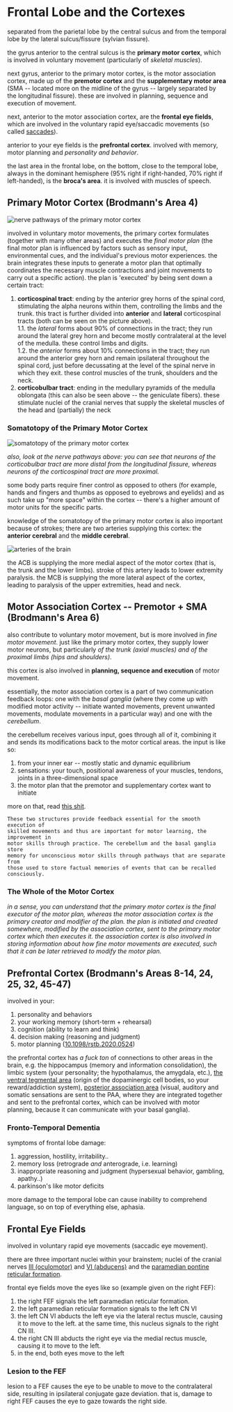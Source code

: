 # Frontal Lobe and the Cortexes

separated from the parietal lobe by the central sulcus and from the temporal
lobe by the lateral sulcus/fissure (sylvian fissure).

the gyrus anterior to the central sulcus is the __primary motor cortex__, which
is involved in voluntary movement (particularly of _skeletal muscles_).

next gyrus, anterior to the primary motor cortex, is the motor association
cortex, made up of the __premotor cortex__ and the __supplementary motor area__
(SMA -- located more on the midline of the gyrus -- largely separated by the
longitudinal fissure). these are involved in planning, sequence and execution of
movement.

next, anterior to the motor association cortex, are the __frontal eye fields__,
which are involved in the voluntary rapid eye/saccadic movements
(so called [saccades](https://en.wikipedia.org/wiki/Saccade)).

anterior to your eye fields is the __prefrontal cortex__. involved with memory,
motor planning and _personality and behavior_.

the last area in the frontal lobe, on the bottom, close to the temporal lobe,
always in the dominant hemisphere (95% right if right-handed, 70% right if
left-handed), is the __broca's area__. it is involved with muscles of speech.

## Primary Motor Cortex (Brodmann's Area 4)

![nerve pathways of the primary motor cortex](https://upload.wikimedia.org/wikipedia/commons/6/68/Gray764.png)

involved in voluntary motor movements,
the primary cortex formulates (together with many other areas) and executes the
_final motor plan_ (the final motor plan is influenced by factors such as sensory
input, environmental cues, and the individual's previous motor experiences.
the brain integrates these inputs to generate a motor plan that optimally
coordinates the necessary muscle contractions and joint movements to carry out a
specific action). the plan is 'executed' by being sent down a certain tract:

1. __corticospinal tract__: ending by the anterior grey horns of the spinal cord,
stimulating the alpha neurons within them, controlling the limbs and the trunk.
this tract is further divided into __anterior__ and __lateral__ corticospinal
tracts (both can be seen on the picture above).  
1.1. the _lateral_ forms about 90% of connections in the tract; they run around
the lateral grey horn and become mostly contralateral at the level of the medulla.
these control limbs and digits.  
1.2. the _anterior_ forms about 10% connections in the tract; they run around the
anterior grey horn and remain ipsilateral throughout the spinal cord, just before
decussating at the level of the spinal nerve in which they exit. these control
muscles of the trunk, shoulders and the neck.
2. __corticobulbar tract__: ending in the medullary pyramids of the medulla
oblongata (this can also be seen above -- the geniculate fibers). these
stimulate nuclei of the cranial nerves that supply the skeletal muscles of the
head and (partially) the neck

### Somatotopy of the Primary Motor Cortex

![somatotopy of the primary motor cortex](https://upload.wikimedia.org/wikipedia/commons/e/ec/Figure_35_03_04.jpg)

_also, look at the nerve pathways above: you can see that neurons of the 
corticobulbar tract are more distal from the longitudinal fissure, whereas
neurons of the corticospinal tract are more proximal._

some body parts require finer control as opposed to others (for example,
hands and fingers and thumbs as opposed to eyebrows and eyelids) and as such
take up "more space" within the cortex -- there's a higher amount of motor units
for the specific parts.

knowledge of the somatotopy of the primary motor cortex is also important because
of strokes; there are two arteries supplying this cortex:
the __anterior cerebral__ and the __middle cerebral__.

![arteries of the brain](https://upload.wikimedia.org/wikipedia/commons/thumb/8/80/Sobo_1909_3_548.png/1024px-Sobo_1909_3_548.png)

the ACB is supplying the more medial aspect of the motor cortex (that is, the
trunk and the lower limbs). stroke of this artery leads to lower extremity
paralysis. the MCB is supplying the more lateral aspect of the cortex,
leading to paralysis of the upper extremities, head and neck.

## Motor Association Cortex -- Premotor + SMA (Brodmann's Area 6)

also contribute to voluntary motor movement, but is more involved in
_fine motor movement_. just like the primary motor cortex, they supply lower
motor neurons, but particularly _of the trunk (axial muscles) and of the
proximal limbs (hips and shoulders)_.

this cortex is also involved in __planning, sequence and execution__ of motor
movement.

essentially, the motor association cortex is a part of two communication feedback
loops: one with the _basal ganglia_ (where they come up with modified motor
activity -- initiate wanted movements, prevent unwanted movements, modulate
movements in a particular way) and one with the _cerebellum_.

the cerebellum receives various input, goes through all of it, combining it and
sends its modifications back to the motor cortical areas. the input is like so:
1. from your inner ear -- mostly static and dynamic equilibrium
2. sensations: your touch, positional awareness of your muscles, tendons, joints
   in a three-dimensional space
3. the motor plan that the premotor and supplementary cortex want to initiate

more on that, read [this shit](https://neupsykey.com/cognitive-functions-of-the-premotor-systems/).
```
These two structures provide feedback essential for the smooth execution of
skilled movements and thus are important for motor learning, the improvement in
motor skills through practice. The cerebellum and the basal ganglia store
memory for unconscious motor skills through pathways that are separate from
those used to store factual memories of events that can be recalled consciously.
```

### The Whole of the Motor Cortex

_in a sense, you can understand that the primary motor cortex is the final
executor of the motor plan, whereas the motor association cortex is the 
primary creator and modifier of the plan. the plan is initiated and created
somewhere, modified by the association cortex, sent to the primary motor cortex
which then executes it. the association cortex is also involved in storing
information about how fine motor movements are executed, such that it can be
later retrieved to modify the motor plan._

## Prefrontal Cortex (Brodmann's Areas 8-14, 24, 25, 32, 45-47)

involved in your:
1. personality and behaviors
2. your working memory (short-term + rehearsal)
3. cognition (ability to learn and think)
4. decision making (reasoning and judgment)
5. motor planning ([10.1098/rstb.2020.0524](https://www.ncbi.nlm.nih.gov/pmc/articles/PMC8710885/))

the prefrontal cortex has _a fuck ton_ of connections to other areas in the brain,
e.g. the hippocampus (memory and information consolidation), the limbic system
(your personality; the hypothalamus, the amygdala, etc.),
[the ventral tegmental area](https://en.wikipedia.org/wiki/Ventral_tegmental_area)
(origin of the dopaminergic cell bodies, so your reward/addiction system),
[posterior association area](https://en.wikipedia.org/wiki/Association_cortex)
(visual, auditory and somatic sensations are sent to the PAA, where they are
integrated together and sent to the prefrontal cortex, which can be involved with
motor planning, because it can communicate with your basal ganglia).

### Fronto-Temporal Dementia

symptoms of frontal lobe damage:
1. aggression, hostility, irritability..
2. memory loss (retrograde _and_ anterograde, i.e. learning)
3. inappropriate reasoning and judgment (hypersexual behavior, gambling, apathy..)
4. parkinson's like motor deficits

more damage to the temporal lobe can cause inability to comprehend language,
so on top of everything else, aphasia.

## Frontal Eye Fields

involved in voluntary rapid eye movements (saccadic eye movement).

there are three important nuclei within your brainstem; nuclei of the cranial
nerves [III (oculomotor)](https://en.wikipedia.org/wiki/Oculomotor_nerve) and
[VI (abducens)](https://en.wikipedia.org/wiki/Abducens_nerve) and the 
[paramedian pontine reticular formation](https://en.wikipedia.org/wiki/Paramedian_pontine_reticular_formation).

frontal eye fields move the eyes like so (example given on the right FEF):
1. the right FEF signals the left paramedian reticular formation.
2. the left paramedian reticular formation signals to the left CN VI
3. the left CN VI abducts the left eye via the lateral rectus muscle,
   causing it to move to the left. at the same time, this nucleus signals to
   the right CN III.
4. the right CN III abducts the right eye via the medial rectus muscle,
   causing it to move to the left.
5. in the end, both eyes move to the left

### Lesion to the FEF

lesion to a FEF causes the eye to be unable to move to the contralateral side,
resulting in ipsilateral conjugate gaze deviation. that is, damage to right FEF
causes the eye to gaze towards the right side.
